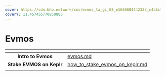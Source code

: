 ```yaml
---
cover: https://cdn.bho.network/cms/evmos_la_gi_08_e1650884442333_c4a3c1d897.png
coverY: 11.457455770850885
---
```


# Evmos

<table data-view="cards"><thead><tr><th align="center"></th><th data-hidden data-card-target data-type="content-ref"></th></tr></thead><tbody><tr><td align="center"><strong>Intro to Evmos</strong></td><td><a href="evmos.md">evmos.md</a></td></tr><tr><td align="center"><strong>Stake EVMOS on Keplr</strong></td><td><a href="how_to_stake_evmos_on_keplr.md">how_to_stake_evmos_on_keplr.md</a></td></tr><tr><td align="center"></td><td></td></tr></tbody></table>
